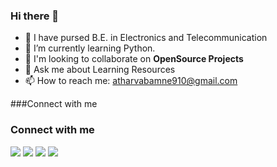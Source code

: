 ### Hi there 👋

- 🏫 I have pursed B.E. in Electronics and Telecommunication
- 🌱 I’m currently learning Python.
- 👯 I'm looking to collaborate on **OpenSource Projects**
- 💬 Ask me about Learning Resources
- 📫 How to reach me: atharvabamne910@gmail.com


###Connect with me

  ### Connect with me

<a href = "https://www.linkedin.com/in/atharvv/"><img src="https://img.icons8.com/fluent/48/000000/linkedin.png"/></a>
<a href="https://codepen.io/atharvbamne"><img src="https://img.icons8.com/color/50/000000/codepen.png"/></a>
<a href = "https://twitter.com/atharvv/"><img src="https://img.icons8.com/fluent/48/000000/twitter.png"/></a>
<a href = "https://www.instagram.com/atharv_bamne/"><img src="https://img.icons8.com/fluent/48/000000/instagram-new.png"/></a>
